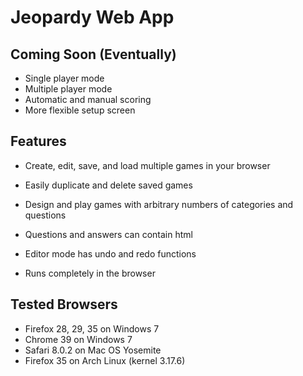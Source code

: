 Jeopardy Web App
================

Coming Soon (Eventually)
------------------------
- Single player mode
- Multiple player mode
- Automatic and manual scoring
- More flexible setup screen

Features
--------
- Create, edit, save, and load multiple games in your browser
- Easily duplicate and delete saved games

- Design and play games with arbitrary numbers of categories and questions
- Questions and answers can contain html

- Editor mode has undo and redo functions

- Runs completely in the browser

Tested Browsers
---------------
- Firefox 28, 29, 35 on Windows 7
- Chrome 39 on Windows 7
- Safari 8.0.2 on Mac OS Yosemite
- Firefox 35 on Arch Linux (kernel 3.17.6)
